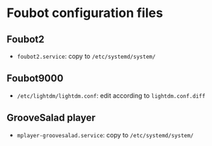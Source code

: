 # Foubot configuration files

## Foubot2

- `foubot2.service`: copy to `/etc/systemd/system/`

## Foubot9000

- `/etc/lightdm/lightdm.conf`: edit according to `lightdm.conf.diff`

## GrooveSalad player

- `mplayer-groovesalad.service`: copy to `/etc/systemd/system/`
